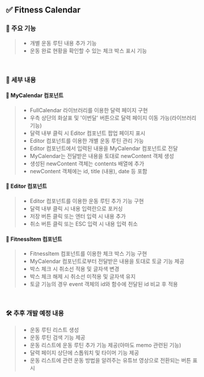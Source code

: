 ## ✅ Fitness Calendar
### 📌 주요 기능
> - 개별 운동 루틴 내용 추가 기능
> - 운동 완료 현황을 확인할 수 있는 체크 박스 표시 기능

<br>

### 📌 세부 내용
#### 🚩 MyCalendar 컴포넌트
> - FullCalendar 라이브러리를 이용한 달력 페이지 구현
> - 우측 상단의 화살표 및 '이번달' 버튼으로 달력 페이지 이동 가능(라이브러리 기능)
> - 달력 내부 클릭 시 Editor 컴포넌트 팝업 페이지 표시
> - Editor 컴포넌트를 이용한 개별 운동 루틴 관리 가능
> - Editor 컴포넌트에서 입력된 내용을 MyCalendar 컴포넌트로 전달
> - MyCalendar는 전달받은 내용을 토대로 newContent 객체 생성
> - 생성된 newContent 객체는 contents 배열에 추가
> - newContent 객체에는 id, title (내용), date 등 포함

#### 🚩 Editor 컴포넌트
> - Editor 컴포넌트를 이용한 운동 루틴 추가 기능 구현
> - 달력 내부 클릭 시 내용 입력란으로 포커싱
> - 저장 버튼 클릭 또는 엔터 입력 시 내용 추가
> - 취소 버튼 클릭 또는 ESC 입력 시 내용 입력 취소

#### 🚩 FitnessItem 컴포넌트
> - FitnessItem 컴포넌트를 이용한 체크 박스 기능 구현
> - MyCalendar 컴포넌트로부터 전달받은 내용을 토대로 토글 기능 제공
> - 박스 체크 시 취소선 적용 및 글자색 변경
> - 박스 체크 해제 시 취소선 미적용 및 글자색 유지
> - 토글 기능의 경우 event 객체의 id와 함수에 전달된 id 비교 후 적용

<br>

### 🛠️ 추후 개발 예정 내용
> - 운동 루틴 리스트 생성
> - 운동 루틴 검색 기능 제공
> - 운동 리스트에 운동 루틴 추가 기능 제공(아마도 memo 관련된 기능)
> - 달력 페이지 상단에 스톱워치 및 타이머 기능 제공
> - 운동 리스트에 관련 운동 방법을 알려주는 유튜브 영상으로 전환되는 버튼 표시
